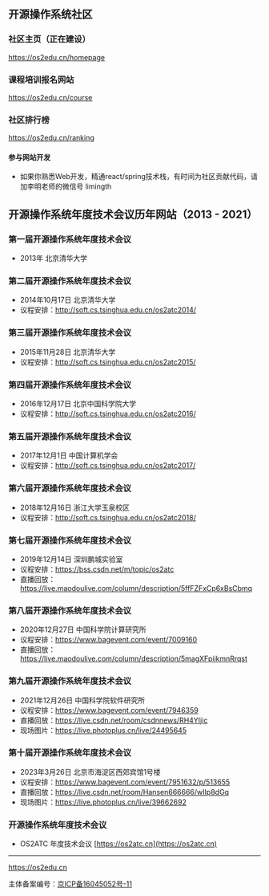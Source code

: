 
## 开源操作系统社区

### 社区主页（正在建设）
<https://os2edu.cn/homepage>

### 课程培训报名网站
<https://os2edu.cn/course> 

### 社区排行榜
<https://os2edu.cn/ranking>

#### 参与网站开发
* 如果你熟悉Web开发，精通react/spring技术栈，有时间为社区贡献代码，请加李明老师的微信号 limingth

## 开源操作系统年度技术会议历年网站（2013 - 2021） 

### 第一届开源操作系统年度技术会议
* 2013年 北京清华大学

### 第二届开源操作系统年度技术会议
* 2014年10月17日 北京清华大学  
* 议程安排：<http://soft.cs.tsinghua.edu.cn/os2atc2014/>

### 第三届开源操作系统年度技术会议
* 2015年11月28日 北京清华大学  
* 议程安排：<http://soft.cs.tsinghua.edu.cn/os2atc2015/>

### 第四届开源操作系统年度技术会议
* 2016年12月17日 北京中国科学院大学  
* 议程安排：<http://soft.cs.tsinghua.edu.cn/os2atc2016/>

### 第五届开源操作系统年度技术会议
* 2017年12月1日 中国计算机学会  
* 议程安排：<http://soft.cs.tsinghua.edu.cn/os2atc2017/>

### 第六届开源操作系统年度技术会议
* 2018年12月16日 浙江大学玉泉校区  
* 议程安排：<http://soft.cs.tsinghua.edu.cn/os2atc2018/>

### 第七届开源操作系统年度技术会议
* 2019年12月14日 深圳鹏城实验室  
* 议程安排：<https://bss.csdn.net/m/topic/os2atc>
* 直播回放：<https://live.maodoulive.com/column/description/5ffFZFxCp6xBsCbmq>

### 第八届开源操作系统年度技术会议
* 2020年12月27日 中国科学院计算研究所  
* 议程安排：<https://www.bagevent.com/event/7009160>
* 直播回放：<https://live.maodoulive.com/column/description/5magXFpijkmnRrqst>

### 第九届开源操作系统年度技术会议
* 2021年12月26日 中国科学院软件研究所  
* 议程安排：<https://www.bagevent.com/event/7946359>
* 直播回放：<https://live.csdn.net/room/csdnnews/RH4YIjic>
* 现场图片：<https://live.photoplus.cn/live/24495645>

### 第十届开源操作系统年度技术会议
* 2023年3月26日 北京市海淀区西郊宾馆1号楼 
* 议程安排：<https://www.bagevent.com/event/7951632/p/513655>
* 直播回放：<https://live.csdn.net/room/Hansen666666/wIIp8dGq>
* 现场图片：<https://live.photoplus.cn/live/39662692>

### 开源操作系统年度技术会议
* OS2ATC 年度技术会议 [https://os2atc.cn](https://os2atc.cn)

---
<https://os2edu.cn> 

主体备案编号：<a href="https://beian.miit.gov.cn/" target="_blank">京ICP备16045052号-11</a>
